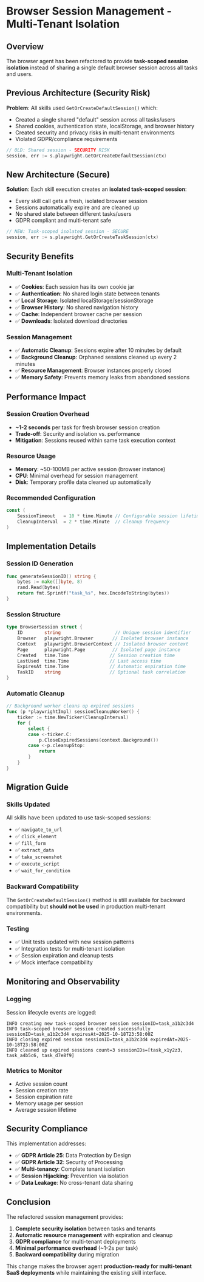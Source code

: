 # Browser Session Management - Multi-Tenant Isolation

## Overview

The browser agent has been refactored to provide **task-scoped session isolation** instead of sharing a single default browser session across all tasks and users.

## Previous Architecture (Security Risk)

**Problem**: All skills used `GetOrCreateDefaultSession()` which:
- Created a single shared "default" session across all tasks/users
- Shared cookies, authentication state, localStorage, and browser history
- Created security and privacy risks in multi-tenant environments
- Violated GDPR/compliance requirements

```go
// OLD: Shared session - SECURITY RISK
session, err := s.playwright.GetOrCreateDefaultSession(ctx)
```

## New Architecture (Secure)

**Solution**: Each skill execution creates an **isolated task-scoped session**:
- Every skill call gets a fresh, isolated browser session
- Sessions automatically expire and are cleaned up
- No shared state between different tasks/users
- GDPR compliant and multi-tenant safe

```go
// NEW: Task-scoped isolated session - SECURE
session, err := s.playwright.GetOrCreateTaskSession(ctx)
```

## Security Benefits

### Multi-Tenant Isolation
- ✅ **Cookies**: Each session has its own cookie jar
- ✅ **Authentication**: No shared login state between tenants
- ✅ **Local Storage**: Isolated localStorage/sessionStorage
- ✅ **Browser History**: No shared navigation history
- ✅ **Cache**: Independent browser cache per session
- ✅ **Downloads**: Isolated download directories

### Session Management
- ✅ **Automatic Cleanup**: Sessions expire after 10 minutes by default
- ✅ **Background Cleanup**: Orphaned sessions cleaned up every 2 minutes
- ✅ **Resource Management**: Browser instances properly closed
- ✅ **Memory Safety**: Prevents memory leaks from abandoned sessions

## Performance Impact

### Session Creation Overhead
- **~1-2 seconds** per task for fresh browser session creation
- **Trade-off**: Security and isolation vs. performance
- **Mitigation**: Sessions reused within same task execution context

### Resource Usage
- **Memory**: ~50-100MB per active session (browser instance)
- **CPU**: Minimal overhead for session management
- **Disk**: Temporary profile data cleaned up automatically

### Recommended Configuration
```go
const (
    SessionTimeout   = 10 * time.Minute // Configurable session lifetime
    CleanupInterval  = 2 * time.Minute  // Cleanup frequency
)
```

## Implementation Details

### Session ID Generation
```go
func generateSessionID() string {
    bytes := make([]byte, 8)
    rand.Read(bytes)
    return fmt.Sprintf("task_%s", hex.EncodeToString(bytes))
}
```

### Session Structure
```go
type BrowserSession struct {
    ID        string                    // Unique session identifier
    Browser   playwright.Browser       // Isolated browser instance
    Context   playwright.BrowserContext // Isolated browser context
    Page      playwright.Page          // Isolated page instance
    Created   time.Time               // Session creation time
    LastUsed  time.Time               // Last access time
    ExpiresAt time.Time               // Automatic expiration time
    TaskID    string                  // Optional task correlation
}
```

### Automatic Cleanup
```go
// Background worker cleans up expired sessions
func (p *playwrightImpl) sessionCleanupWorker() {
    ticker := time.NewTicker(CleanupInterval)
    for {
        select {
        case <-ticker.C:
            p.CloseExpiredSessions(context.Background())
        case <-p.cleanupStop:
            return
        }
    }
}
```

## Migration Guide

### Skills Updated
All skills have been updated to use task-scoped sessions:
- ✅ `navigate_to_url`
- ✅ `click_element`
- ✅ `fill_form`
- ✅ `extract_data`
- ✅ `take_screenshot`
- ✅ `execute_script`
- ✅ `wait_for_condition`

### Backward Compatibility
The `GetOrCreateDefaultSession()` method is still available for backward compatibility but **should not be used** in production multi-tenant environments.

### Testing
- ✅ Unit tests updated with new session patterns
- ✅ Integration tests for multi-tenant isolation
- ✅ Session expiration and cleanup tests
- ✅ Mock interface compatibility

## Monitoring and Observability

### Logging
Session lifecycle events are logged:
```
INFO creating new task-scoped browser session sessionID=task_a1b2c3d4
INFO task-scoped browser session created successfully sessionID=task_a1b2c3d4 expiresAt=2025-10-18T23:58:00Z
INFO closing expired session sessionID=task_a1b2c3d4 expiredAt=2025-10-18T23:58:00Z
INFO cleaned up expired sessions count=3 sessionIDs=[task_x1y2z3, task_a4b5c6, task_d7e8f9]
```

### Metrics to Monitor
- Active session count
- Session creation rate
- Session expiration rate
- Memory usage per session
- Average session lifetime

## Security Compliance

This implementation addresses:
- ✅ **GDPR Article 25**: Data Protection by Design
- ✅ **GDPR Article 32**: Security of Processing
- ✅ **Multi-tenancy**: Complete tenant isolation
- ✅ **Session Hijacking**: Prevention via isolation
- ✅ **Data Leakage**: No cross-tenant data sharing

## Conclusion

The refactored session management provides:
1. **Complete security isolation** between tasks and tenants
2. **Automatic resource management** with expiration and cleanup
3. **GDPR compliance** for multi-tenant deployments
4. **Minimal performance overhead** (~1-2s per task)
5. **Backward compatibility** during migration

This change makes the browser agent **production-ready for multi-tenant SaaS deployments** while maintaining the existing skill interface.